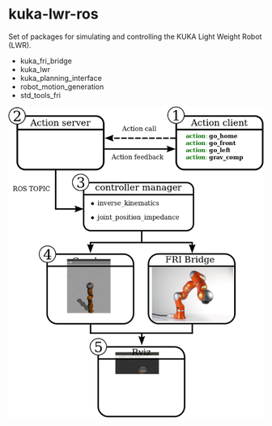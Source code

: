 # kuka-lwr-ros
Set of packages for simulating and controlling the KUKA Light Weight Robot (LWR). 

* kuka_fri_bridge
* kuka_lwr
* kuka_planning_interface
* robot_motion_generation
* std_tools_fri


![alt text](readme/concept.png "Description goes here")
